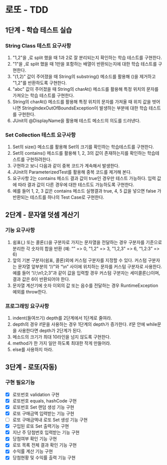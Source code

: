 # 로또 - TDD

## 1단계 - 학습 테스트 실습
### String Class 테스트 요구사항
1. "1,2"을 ,로 split 했을 때 1과 2로 잘 분리되는지 확인하는 학습 테스트를 구현한다.
2. "1"을 ,로 split 했을 때 1만을 포함하는 배열이 반환되는지에 대한 학습 테스트를 구현한다.
3. "(1,2)" 값이 주어졌을 때 String의 substring() 메소드를 활용해 ()을 제거하고 "1,2"를 반환하도록 구현한다.
4. "abc" 값이 주어졌을 때 String의 charAt() 메소드를 활용해 특정 위치의 문자를 가져오는 학습 테스트를 구현한다.
5. String의 charAt() 메소드를 활용해 특정 위치의 문자를 가져올 때 위치 값을 벗어나면 StringIndexOutOfBoundsException이 발생하는 부분에 대한 학습 테스트를 구현한다.
6. JUnit의 @DisplayName을 활용해 테스트 메소드의 의도를 드러낸다.
### Set Collection 테스트 요구사항
1. Set의 size() 메소드를 활용해 Set의 크기를 확인하는 학습테스트를 구현한다.
2. Set의 contains() 메소드를 활용해 1, 2, 3의 값이 존재하는지를 확인하는 학습테스트를 구현하려한다.
3. 구현하고 보니 다음과 같이 중복 코드가 계속해서 발생한다.
4. JUnit의 ParameterizedTest를 활용해 중복 코드를 제거해 본다.
5. 요구사항 2는 contains 메소드 결과 값이 true인 경우만 테스트 가능하다. 입력 값에 따라 결과 값이 다른 경우에 대한 테스트도 가능하도록 구현한다.
6. 예를 들어 1, 2, 3 값은 contains 메소드 실행결과 true, 4, 5 값을 넣으면 false 가 반환되는 테스트를 하나의 Test Case로 구현한다.

## 2단계 - 문자열 덧셈 계산기
### 기능 요구사항
1. 쉼표(,) 또는 콜론(:)을 구분자로 가지는 문자열을 전달하는 경우 구분자를 기준으로 분리한 각 숫자의 합을 반환 (예: “” => 0, "1,2" => 3, "1,2,3" => 6, “1,2:3” => 6)
2. 앞의 기본 구분자(쉼표, 콜론)외에 커스텀 구분자를 지정할 수 있다. 커스텀 구분자는 문자열 앞부분의 “//”와 “\n” 사이에 위치하는 문자를 커스텀 구분자로 사용한다. 예를 들어 “//;\n1;2;3”과 같이 값을 입력할 경우 커스텀 구분자는 세미콜론(;)이며, 결과 값은 6이 반환되어야 한다.
3. 문자열 계산기에 숫자 이외의 값 또는 음수를 전달하는 경우 RuntimeException 예외를 throw한다.
### 프로그래밍 요구사항
1. indent(들여쓰기) depth를 2단계에서 1단계로 줄여라.
2. depth의 경우 if문을 사용하는 경우 1단계의 depth가 증가한다. if문 안에 while문을 사용한다면 depth가 2단계가 된다.
3. 메소드의 크기가 최대 10라인을 넘지 않도록 구현한다.
4. method가 한 가지 일만 하도록 최대한 작게 만들어라.
5. else를 사용하지 마라.

## 3단계 - 로또(자동)
### 구현 필요기능
- [x] 로또번호 validation 구현
- [x] 로또번호 equals, hashCode 구현
- [x] 로또번호 Set 랜덤 생성 기능 구현
- [x] 로또 구매금액 입력받는 기능 구현
- [ ] 로또 구매금액내 로또 Set 생성 기능 구현
- [x] 구입된 로또 Set 출력기능 구현
- [x] 지난 주 당첨번호 입력받는 기능 구현 
- [x] 당첨여부 확인 기능 구현
- [x] 로또 목록 전체 결과 확인 기능 구현
- [x] 수익률 계산 기능 구현
- [x] 당첨현황 및 수익률 출력 기능 구현
